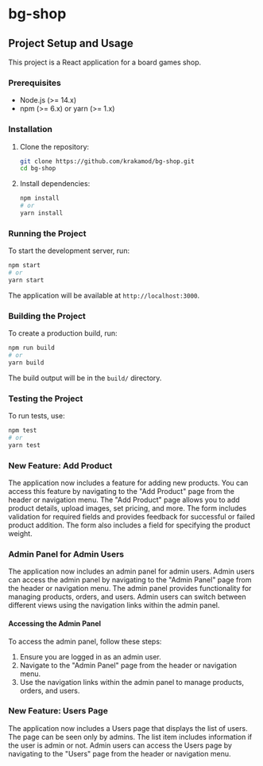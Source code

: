 # bg-shop

## Project Setup and Usage

This project is a React application for a board games shop.

### Prerequisites

- Node.js (>= 14.x)
- npm (>= 6.x) or yarn (>= 1.x)

### Installation

1. Clone the repository:
   ```sh
   git clone https://github.com/krakamod/bg-shop.git
   cd bg-shop
   ```

2. Install dependencies:
   ```sh
   npm install
   # or
   yarn install
   ```

### Running the Project

To start the development server, run:
```sh
npm start
# or
yarn start
```

The application will be available at `http://localhost:3000`.

### Building the Project

To create a production build, run:
```sh
npm run build
# or
yarn build
```

The build output will be in the `build/` directory.

### Testing the Project

To run tests, use:
```sh
npm test
# or
yarn test
```

### New Feature: Add Product

The application now includes a feature for adding new products. You can access this feature by navigating to the "Add Product" page from the header or navigation menu. The "Add Product" page allows you to add product details, upload images, set pricing, and more. The form includes validation for required fields and provides feedback for successful or failed product addition. The form also includes a field for specifying the product weight.

### Admin Panel for Admin Users

The application now includes an admin panel for admin users. Admin users can access the admin panel by navigating to the "Admin Panel" page from the header or navigation menu. The admin panel provides functionality for managing products, orders, and users. Admin users can switch between different views using the navigation links within the admin panel.

#### Accessing the Admin Panel

To access the admin panel, follow these steps:
1. Ensure you are logged in as an admin user.
2. Navigate to the "Admin Panel" page from the header or navigation menu.
3. Use the navigation links within the admin panel to manage products, orders, and users.

### New Feature: Users Page

The application now includes a Users page that displays the list of users. The page can be seen only by admins. The list item includes information if the user is admin or not. Admin users can access the Users page by navigating to the "Users" page from the header or navigation menu.
